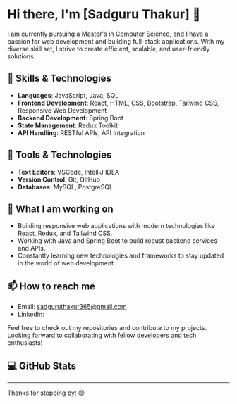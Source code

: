 # Hi there, I'm [Sadguru Thakur] 👋

I am currently pursuing a Master's in Computer Science, and I have a passion for web development and building full-stack applications. With my diverse skill set, I strive to create efficient, scalable, and user-friendly solutions.

## 🌱 Skills & Technologies

- **Languages**: JavaScript, Java, SQL
- **Frontend Development**: React, HTML, CSS, Bootstrap, Tailwind CSS, Responsive Web Development
- **Backend Development**: Spring Boot
- **State Management**: Redux Toolkit
- **API Handling**: RESTful APIs, API Integration

## 🔧 Tools & Technologies

- **Text Editors**: VSCode, IntelliJ IDEA
- **Version Control**: Git, GitHub
- **Databases**: MySQL, PostgreSQL

## 🚀 What I am working on

- Building responsive web applications with modern technologies like React, Redux, and Tailwind CSS.
- Working with Java and Spring Boot to build robust backend services and APIs.
- Constantly learning new technologies and frameworks to stay updated in the world of web development.

## 📫 How to reach me

- Email: sadguruthakur365@gmail.com
- LinkedIn: 

Feel free to check out my repositories and contribute to my projects. Looking forward to collaborating with fellow developers and tech enthusiasts!

## 💻 GitHub Stats



---

Thanks for stopping by! 😊
